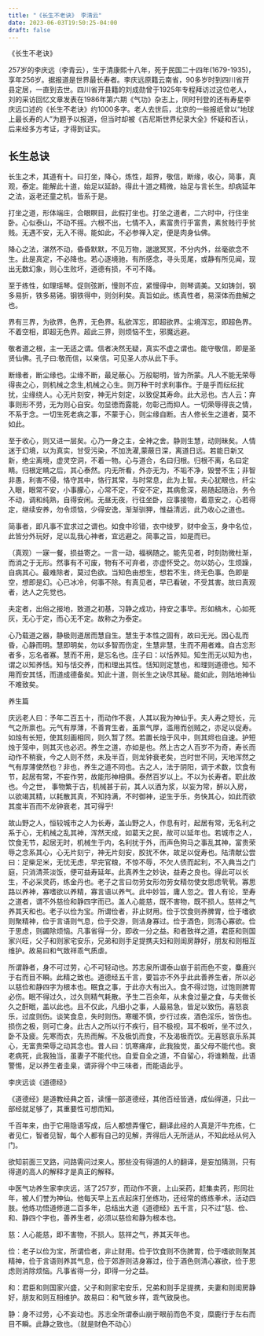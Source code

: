 ```yaml
---
title: "《长生不老诀》 李清云"
date: 2023-06-03T19:50:25-04:00
draft: false
---
```


《长生不老诀》

257岁的李庆远（李青云），生于清康熙十八年，死于民国二十四年(1679-1935)，享年256岁。据报道是世界最长寿者。李庆远原籍云南省，90多岁时到四川省开县定居，一直到去世。四川省开县籍的刘成勋曾于1925年专程拜访过这位老人，刘的采访回忆文章发表在1986年第六期《气功》杂志上，同时刊登的还有寿星李庆远口述的《长生不老诀》约1000多字。老人去世后，北京的一些报纸曾以“地球上最长寿的人”为题予以报道，但当时却被《吉尼斯世界纪录大全》怀疑和否认，后来经多方考证，才得到证实。


## 长生总诀



长生之术，其道有十。曰打坐，降心，炼性，超界，敬信，断缘，收心，简事，真观，泰定。能解此十道，始足以延龄。得此十道之精微，始足与言长生。却病延年之法，返老还童之机，皆系于是。



打坐之道，形体端庄，合眼瞑目，此假打坐也。打坐之道者，二六时中，行住坐卧。心似泰山，不动不摇。六根不出，七情不入，素富贵行乎富贵，素贫贱行乎贫贱。无遇不安，无入不得。能如此，不必参禅入定，便是肉身仙佛。



降心之法，湛然不动，昏昏默默，不见万物，邈邈冥冥，不分内外，丝毫欲念不生。此是真定，不必降也。若心逐境驰，有所感念，寻头觅尾，或静有所见闻，现出无数幻象，则心生败坏，道德有损，不可不降。



至于练性，如理瑶琴。促则弦断，慢则不应，紧慢得中，则琴调美。又如铸剑，钢多易折，铁多易锩。钢铁得中，则剑利矣。真旨如此。练真性者，易深体而曲解之也。



界有三界，为欲界，色界，无色界。私欲浑忘，即超欲界。尘境浑忘，即超色界。不着空相，即超无色界。超此三界，则烦恼不生，邪魔远避。



敬者道之根，主一无适之谓。信者决然无疑，真实不虚之谓也。能守敬信，即是圣贤仙佛。孔子曰:敬而信，以亲信。可见圣人亦从此下手。



断缘者，断尘缘也。尘缘不断，最足蔽心。万般聪明，皆为所蒙。凡人不能无荣辱得丧之心，则机械之念生,机械之心生。则万种干时求利事作。于是乎而纭纭扰扰，尘缘绕人。心无片刻安，神无片刻定，以致促其寿命。此大忌也。古人云：弃事则形不劳，无为则心自安。勿显徳而露能，勿彰己而抑人。一切荣辱得丧之情，不系于念。一切生死老病之事，不蒙于心，则尘缘自断。古人修长生之道者，莫不如此。



至于收心，则又进一层矣。心乃一身之主，全神之舍。静则生慧，动则昧矣。人情迷于幻境，以为真实，甘受污染，不加洗濯,蒙蔽日深，离道日远。若能日新又新，绝尘离境，虚灵空洞，不着一物。心与道合，名曰归根。归根不离，名曰定睛。归根定睛之后，其心泰然。内无所看，外亦无为，不垢不净，毁誉不生；非智非愚，利害不侵，恪守其中，恪行其常，与时常息，此为上智。夫心犹眼也，纤尘入眼，眼常不安，小事朦心，心常不定，不安不定，其病愈深，易随起随治，务令不动，调和纯熟，自得安闲。无昼无夜，行往坐卧，应事接物，着意安之，心若得定，继续安养，勿令烦恼，少得安逸，渐渐驯狎，惟益清远，此乃收心之道也。



简事者，即凡事不宜求过之谓也。如食中珍错，衣中绫罗，财中金玉，身中名位，此皆分外玩好，足以乱我心神者，宜远避之。简事之旨，如是而已。



（真观）一寐一餐，损益寄之。一言一动，福祸随之。能先见者，时刻防微杜渐，而消之于无形。然事有不可废，物有不可弃者，亦虚怀受之。勿以妨心，生烦躁，自病其心。最难除者，莫过色欲。当知色由想生，想若不生，终无色事。色即是空，想即是幻。心已冰冷，何事不除。有真见者，早已看破，不受其害。故曰真观者，达人之先觉也。



夫定者，出俗之报地，致道之初基，习静之成功，持安之事毕。形如槁木，心如死灰，无心于定，而心无不定。故称之为泰定。



心乃载道之器，静极则道居而慧自生。慧生于本性之固有，故曰无光。因心乱而昏，心静而明。慧即明矣，勿以多智而伤定，生慧非慧，生而不用者难。自古忘形者多，忘名者寡。慧而不用，是忘名也。庄子曰：以恬养知。知生而无以知为也，谓之以知养恬。知与恬交养，而和理出其性。恬知则定慧也，和理则道德也。知不用而安其恬，而道成德备矣。知此十道，则长生之诀尽其秘。能如此，则陆地神仙不难致矣。



养生篇



庆远老人曰：予年二百五十，而动作不衰，人其以我为神仙乎。夫人寿之短长，元气之所禀也。元气有厚薄，不善育生者，虽禀气厚，滥用而创贼之，亦足以促寿。如烛有长短，使其刻画相同，则久暂了然。若置长烛于风中，则其烬也自速。护短烛于笼中，则其灭也必迟。养生之道，亦如是也。然上古之人百岁不为奇，寿长而动作不稍衰，今之人则不然，未及半百，则龙钟衰老矣，岂时世不同，天地浑然之气有厚薄使然也？非也，养生之道不同也。古之人，法于阴阳，调于术数，饮食有节，起居有常，不妄作劳，故能形神相俱。泰然百岁以上。不以为长寿者。职此故也。今之世， 事物繁于古，机械甚于前，其人以酒为浆，以妄为常，醉以入房，以欲竭其精，以耗散其真，不知持满，不时御神，逆生于乐，务快其心，如此而欲其度半百而不龙钟衰老，其可得乎!



故山野之人，恒较城市之人为长寿，盖山野之人，作息有时，起居有常，无名利之系于心，无机械之乱其神，浑然天成，如葛天之民，故可以延年也。若城市之人，饮食无节，起居无时，机械生于内，名利扰于外，而声色狗马之事乱其神，富贵荣辱之念系其心，心无片刻宁，神无片刻安，胶扰不休，故足以促寿也。陆清献公尝曰：足柴足米，无忧无虑，早完官粮，不惊不辱，不欠人债而起利，不入典当之门庭，只消清茶淡饭，便可益寿延年。此真养生之妙诀，益寿之良也。得此可以长生，不必采灵药，练金丹也。老子之言曰勿劳女形勿劳女精勿使女思虑茕茕。寡思路以养神，寡嗜欲以养精，寡言语以养气。此中妙旨，庸人忽之。昔人有论，至寿之道者，谓不外慈俭和静四字而已。盖人心能慈，既不害物，既不损人。慈祥之气养其天和也。老子以俭为宝。所谓俭者，非止财用。俭于饮食则养脾胃，俭于嗜欲则聚精神，俭于言语则气息，俭于交游，则洁身寡过。俭于酒色，则清心寡欲。俭于思虑，则蠲除烦恼。凡事省得一分，即收一分之益。和者致祥之道，君臣和则国家兴旺，父子和则家宅安乐，兄弟和则手足提携夫妇和则闺房静好，朋友和则相互维护。故易曰和气致祥乖气质虐。



所谓静者，身不可过劳，心不可轻动也。苏志泉所谓泰山崩于前而色不变，麋鹿兴于右而目不瞬。此精之致也。道德经五千言，要旨亦不外乎此此善养生者，所以必以慈俭和静四字为根本也。眠食之事，于此亦大有出入。食不得过饱，过饱则脾胃必伤。眠不得过久，过久则精气耗散。予生二百余年，从未食过量之食，与夫做长久之酐眠，盖以此也。且不仅此，凡细小之事，人最易急，皆足以致伤。喜怒哀乐，过度则伤。谈笑食息，失时则伤。寒暖不慎，步行过疾，酒色淫乐，皆伤也。损伤之极，则可亡身。此古人之所以行不疾行，目不极视，耳不极听，坐不过久，卧不及疲。先寒而衣，先热而解。不及极饥而食，不及渴极而饮。无喜怒哀乐系其心，无富贵荣辱之动其念也。昔人曰：饥寒痛痒，此我独觉，虽父母不能代也。衰老病死，此我独当，虽妻子不能代也。自爱自全之道，不自留心，将谁赖哉，此语警惕，足以养生者圭臬，谓非得个中三味者，而能语此乎。



李庆远谈《道德经》 



《道德经》是道教经典之首，读懂一部道德经，其他百经皆通，成仙得道，只此一部经就足够了，其重要性可想而知。 



千百年来，由于它用隐语写成，后人都想弄懂它，翻译此经的人真是汗牛充栋，仁者见仁，智者见智，每个人都有自己的见解，弄得后人无所适从，不知此经从何入门。 



欲知前面三叉路，问路需问过来人。那些没有得道的人的翻译，是妄加猜测，只有得道的高人的解释才是真正的解释。 



中医气功养生家李庆远，活了257岁，而动作不衰，上山采药，赶集卖药，形同壮年，被人们誉为神仙。他每天早上五点起床打坐练功，还经常的练练拳术，活动四肢。他练功悟道修道二百多年，总结出大道《道德经》五千言，只不过“慈、俭、和、静四个字也，善养生者，必须以慈俭和静为根本也。 



慈：人心能慈，即不害物，不损人。慈祥之气，养其天年也。 



俭：老子以俭为宝，所谓俭者，非止财用。俭于饮食则不伤脾胃，俭于嗜欲则聚其精神，俭于言语则养其气息，俭于郊游则洁身寡过，俭于酒色则清心寡欲，俭于思虑则消除烦恼。凡事省得一分，即得一分之益。 



和：君臣和则国家兴盛，父子和则家宅安乐，兄弟和则手足提携，夫妻和则闺房静好，朋友和则互相维护。故易曰：和气致乡祥，乖气致戾也。 



静：身不过劳，心不妄动也。苏志全所谓泰山崩于眼前而色不变，糜鹿行于左右而目不瞬。此静之致也。（就是财色不动心） 